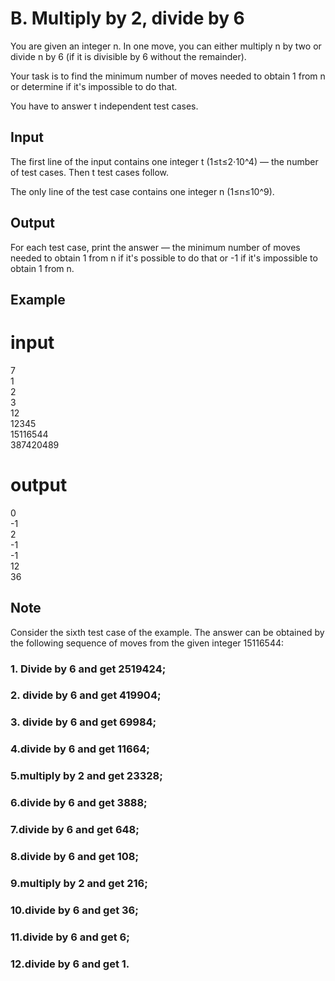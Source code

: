 # B. Multiply by 2, divide by 6


  You are given an integer n. In one move, you can either multiply n
 by two or divide n by 6 (if it is divisible by 6 without the remainder).

  Your task is to find the minimum number of moves needed to obtain 1
 from n or determine if it's impossible to do that.

You have to answer t independent test cases.

## Input
The first line of the input contains one integer t
 (1≤t≤2⋅10^4) — the number of test cases. Then t test cases follow.

The only line of the test case contains one integer n (1≤n≤10^9).

## Output
For each test case, print the answer — the minimum number of moves needed to obtain 1
 from n if it's possible to do that or -1 if it's impossible to obtain 1 from n.

 ## Example
# input
7<br>
1<br>
2<br>
3<br>
12<br>
12345<br>
15116544<br>
387420489<br>

# output
0<br>
-1<br>
2<br>
-1<br>
-1<br>
12<br>
36<br>


## Note
Consider the sixth test case of the example. The answer can be obtained by the following sequence of moves from the given integer 15116544:

### 1. Divide by 6 and get 2519424;
### 2. divide by 6 and get 419904;
### 3. divide by 6 and get 69984;
### 4.divide by 6 and get 11664;
### 5.multiply by 2 and get 23328;
### 6.divide by 6 and get 3888;
### 7.divide by 6 and get 648;
### 8.divide by 6 and get 108;
### 9.multiply by 2 and get 216;
### 10.divide by 6 and get 36;
### 11.divide by 6 and get 6;
### 12.divide by 6 and get 1.
